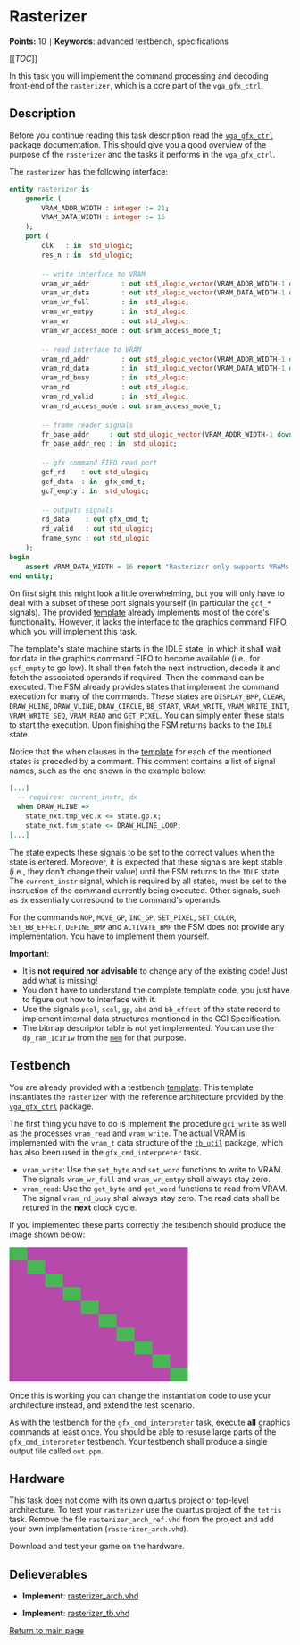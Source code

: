 
# Rasterizer

**Points:** 10 `|` **Keywords**: advanced testbench, specifications

[[_TOC_]]

In this task you will implement the command processing and decoding front-end of the `rasterizer`, which is a core part of the `vga_gfx_ctrl`.



## Description

Before you continue reading this task description read the [`vga_gfx_ctrl`](../../../lib/vga_gfx_ctrl/doc.md) package documentation.
This should give you a good overview of the purpose of the `rasterizer` and the tasks it performs in the `vga_gfx_ctrl`.

The `rasterizer` has the following interface:



```vhdl
entity rasterizer is
	generic (
		VRAM_ADDR_WIDTH : integer := 21;
		VRAM_DATA_WIDTH : integer := 16
	);
	port (
		clk   : in  std_ulogic;
		res_n : in  std_ulogic;

		-- write interface to VRAM
		vram_wr_addr        : out std_ulogic_vector(VRAM_ADDR_WIDTH-1 downto 0);
		vram_wr_data        : out std_ulogic_vector(VRAM_DATA_WIDTH-1 downto 0);
		vram_wr_full        : in  std_ulogic;
		vram_wr_emtpy       : in  std_ulogic;
		vram_wr             : out std_ulogic;
		vram_wr_access_mode : out sram_access_mode_t;

		-- read interface to VRAM
		vram_rd_addr        : out std_ulogic_vector(VRAM_ADDR_WIDTH-1 downto 0);
		vram_rd_data        : in  std_ulogic_vector(VRAM_DATA_WIDTH-1 downto 0);
		vram_rd_busy        : in  std_ulogic;
		vram_rd             : out std_ulogic;
		vram_rd_valid       : in  std_ulogic;
		vram_rd_access_mode : out sram_access_mode_t;

		-- frame reader signals
		fr_base_addr     : out std_ulogic_vector(VRAM_ADDR_WIDTH-1 downto 0);
		fr_base_addr_req : in  std_ulogic;

		-- gfx command FIFO read port
		gcf_rd    : out std_ulogic;
		gcf_data  : in  gfx_cmd_t;
		gcf_empty : in  std_ulogic;

		-- outputs signals
		rd_data    : out gfx_cmd_t;
		rd_valid   : out std_ulogic;
		frame_sync : out std_ulogic
	);
begin
	assert VRAM_DATA_WIDTH = 16 report "Rasterizer only supports VRAMs with 16 bit data width" severity failure;
end entity;
```


On first sight this might look a little overwhelming, but you will only have to deal with a subset of these port signals yourself (in particular the `gcf_*` signals).
The provided [template](src/rasterizer_arch.vhd) already implements most of the core's functionality.
However, it lacks the interface to the graphics command FIFO, which you will implement this task.

The template's state machine starts in the IDLE state, in which it shall wait for data in the graphics command FIFO to become available (i.e., for `gcf_empty` to go low).
It shall then fetch the next instruction, decode it and fetch the associated operands if required.
Then the command can be executed.
The FSM already provides states that implement the command execution for many of the commands.
These states are `DISPLAY_BMP`, `CLEAR`, `DRAW_HLINE`, `DRAW_VLINE`, `DRAW_CIRCLE`, `BB_START`, `VRAM_WRITE`, `VRAM_WRITE_INIT`, `VRAM_WRITE_SEQ`, `VRAM_READ` and `GET_PIXEL`.
You can simply enter these stats to start the execution.
Upon finishing the FSM returns backs to the `IDLE` state.

Notice that the when clauses in the [template](src/rasterizer_arch.vhd) for each of the mentioned states is preceded by a comment.
This comment contains a list of signal names, such as the one shown in the example below:

```vhdl
[...]
  -- requires: current_instr, dx
  when DRAW_HLINE =>
    state_nxt.tmp_vec.x <= state.gp.x;
    state_nxt.fsm_state <= DRAW_HLINE_LOOP;
[...]
```

The state expects these signals to be set to the correct values when the state is entered.
Moreover, it is expected that these signals are kept stable (i.e., they don't change their value) until the FSM returns to the `IDLE` state.
The `current_instr` signal, which is required by all states, must be set to the instruction of the command currently being executed.
Other signals, such as `dx` essentially correspond to the command's operands.

For the commands `NOP`, `MOVE_GP`, `INC_GP`, `SET_PIXEL`, `SET_COLOR`, `SET_BB_EFFECT`, `DEFINE_BMP` and `ACTIVATE_BMP` the FSM does not provide any implementation. You have to implement them yourself.

**Important**:
 - It is **not required nor advisable** to change any of the existing code! Just add what is missing!
 - You don't have to understand the complete template code, you just have to figure out how to interface with it.
 - Use the signals `pcol`, `scol`, `gp`, `abd` and `bb_effect` of the state record to implement internal data structures mentioned in the GCI Specification.
 - The bitmap descriptor table is not yet implemented. You can use the `dp_ram_1c1r1w` from the [`mem`](../../../lib/mem/doc.md) for that purpose.




## Testbench

You are already provided with a testbench [template](tb/rasterizer_tb.vhd).
This template instantiates the `rasterizer` with the reference architecture provided by the [`vga_gfx_ctrl`](../../../lib/vga_gfx_ctrl/doc.md) package.

The first thing you have to do is implement the procedure `gci_write` as well as the processes `vram_read` and `vram_write`.
The actual VRAM is implemented with the `vram_t` data structure of the [`tb_util`](../../../lib/tb_util/doc.md) package, which has also been used in the `gfx_cmd_interpreter` task.

 * `vram_write`: Use the `set_byte` and `set_word` functions to write to VRAM. The signals `vram_wr_full` and `vram_wr_emtpy` shall always stay zero.
 * `vram_read`: Use the `get_byte` and `get_word` functions to read from VRAM. The signal `vram_rd_busy` shall always stay zero. The read data shall be retured in the **next** clock cycle.

If you implemented these parts correctly the testbench should produce the image shown below:


![Image generated by the testbench template](.mdata/tb.png)

Once this is working you can change the instantiation code to use your architecture instead, and extend the test scenario.

As with the testbench for the `gfx_cmd_interpreter` task, execute **all** graphics commands at least once.
You should be able to resuse large parts of the `gfx_cmd_interpreter` testbench.
Your testbench shall produce a single output file called `out.ppm`.




## Hardware

This task does not come with its own quartus project or top-level architecture.
To test your `rasterizer` use the quartus project of the `tetris` task.
Remove the file `rasterizer_arch_ref.vhd` from the project and add your own implementation (`rasterizer_arch.vhd`).

Download and test your game on the hardware.



## Delieverables

- **Implement**: [rasterizer_arch.vhd](src/rasterizer_arch.vhd)

- **Implement**: [rasterizer_tb.vhd](tb/rasterizer_tb.vhd)


[Return to main page](../../../README.md)
